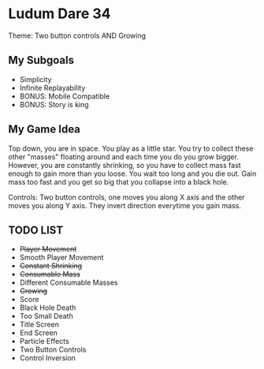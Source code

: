 # Ludum Dare 34

Theme: Two button controls AND Growing

## My Subgoals

 * Simplicity
 * Infinite Replayability
 * BONUS: Mobile Compatible
 * BONUS: Story is king

## My Game Idea

Top down, you are in space. You play as a little star. You try to collect these other "masses" floating around and each time you do you grow bigger. However, you are constantly shrinking, so you have to collect mass fast enough to gain more than you loose. You wait too long and you die out. Gain mass too fast and you get so big that you collapse into a black hole.

Controls:
Two button controls, one moves you along X axis and the other moves you along Y axis. They invert direction everytime you gain mass.



## TODO LIST

 * ~~Player Movement~~
 * Smooth Player Movement
 * ~~Constant Shrinking~~
 * ~~Consumable Mass~~
 * Different Consumable Masses
 * ~~Growing~~
 * Score
 * Black Hole Death
 * Too Small Death
 * Title Screen
 * End Screen
 * Particle Effects
 * Two Button Controls
 * Control Inversion
